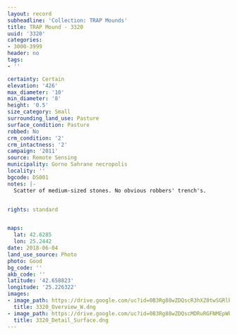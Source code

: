```yaml
---
layout: record
subheadline: 'Collection: TRAP Mounds'
title: TRAP Mound - 3320
uuid: '3320'
categories:
- 3000-3999
header: no
tags:
- ''

certainty: Certain
elevation: '426'
max_diameter: '10'
min_diameter: '8'
height: '0.5'
size_category: Small
surrounding_land_use: Pasture
surface_condition: Pasture
robbed: No
crm_condition: '2'
crm_intactness: '2'
campaign: '2011'
source: Remote Sensing
municipality: Gorno Sahrane necropolis
locality: ''
bgcode: DS001
notes: |-
  Scatter of medium-sized stones. No obvious robbers' trench's.


rights: standard


maps:
  lat: 42.6285
  lon: 25.2442
date: 2018-06-04
land_use_source: Photo
photo: Good
bg_code: ''
akb_code: ''
latitude: '42.658823'
longitude: '25.226322'
images:
- image_path: https://drive.google.com/uc?id=0B3Rg88wZDQscR3hXZ0twSGRlbzg
  title: 3320_Overview_W.dng
- image_path: https://drive.google.com/uc?id=0B3Rg88wZDQscMDRuRGFNMEpWbHc
  title: 3320_Detail_Surface.dng
---
```

